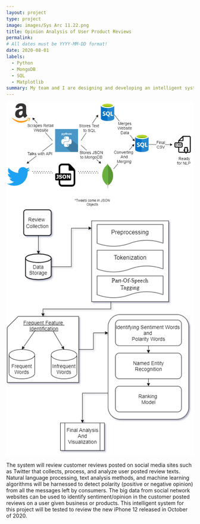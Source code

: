 ```yaml
---
layout: project
type: project
image: images/Sys Arc 11.22.png
title: Opinion Analysis of User Product Reviews
permalink:
# All dates must be YYYY-MM-DD format!
date: 2020-08-01
labels:
  - Python
  - MongoDB
  - SQL
  - Matplotlib
summary: My team and I are designing and developing an intelligent system (AI) – Sentiment Analysis System.
---
```


<div>
  <img src="../images/Sys Arc 11.22.png">
  <img src="../images/opnn sys 11.21.png">
</div>

The system will review customer reviews posted on social media sites such as Twitter that collects, process, and analyze user posted review texts.  Natural language processing, text analysis methods, and machine learning algorithms will be harnessed to detect polarity (positive or negative opinion) from all the messages left by consumers.  The big data from social network websites can be used to identify sentiment/opinion in the customer posted reviews on a user given business or products. This intelligent system for this project will be tested to review the new iPhone 12 released in October of 2020.  
